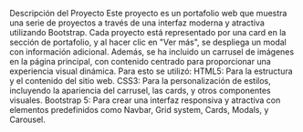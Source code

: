 Descripción del Proyecto
Este proyecto es un portafolio web que muestra una serie de proyectos a través de una interfaz moderna y atractiva utilizando Bootstrap. Cada proyecto está representado por una card en la sección de portafolio, y al hacer clic en "Ver más", se despliega un modal con información adicional. Además, se ha incluido un carrusel de imágenes en la página principal, con contenido centrado para proporcionar una experiencia visual dinámica. Para esto se utilizó:
HTML5: Para la estructura y el contenido del sitio web.
CSS3: Para la personalización de estilos, incluyendo la apariencia del carrusel, las cards, y otros componentes visuales.
Bootstrap 5: Para crear una interfaz responsiva y atractiva con elementos predefinidos como Navbar, Grid system, Cards, Modals, y Carousel.
